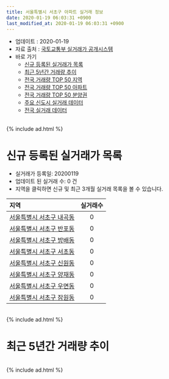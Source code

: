 ```yaml
---
title: 서울특별시 서초구 아파트 실거래 정보
date: 2020-01-19 06:03:31 +0900
last_modified_at: 2020-01-19 06:03:31 +0900
---
```


* 업데이트 : 2020-01-19
* 자료 출처 : [국토교통부 실거래가 공개시스템](http://rt.molit.go.kr)
* 바로 가기
    * [신규 등록된 실거래가 목록](#신규-등록된-실거래가-목록)
    * [최근 5년간 거래량 추이](#최근-5년간-거래량-추이)
    * [전국 거래량 TOP 50 지역](https://apt-info.github.io/apt-trade-info/최근-3개월-전국에서-가장-거래가-많이-발생한-지역)
    * [전국 거래량 TOP 50 아파트](https://apt-info.github.io/apt-trade-info/최근-3개월-전국에서-가장-거래가-많이-발생한-아파트)
    * [전국 거래량 TOP 50 분양권](https://apt-info.github.io/apt-trade-info/최근-3개월-전국에서-가장-거래가-많이-발생한-분양권)
    * [주요 신도시 실거래 데이터](https://apt-info.github.io/apt-trade-info/주요-신도시)
    * [전국 실거래 데이터](https://apt-info.github.io/apt-trade-info/전국)

<br>
{% include ad.html %}
<br>

# 신규 등록된 실거래가 목록
* 실거래가 등록일: 20200119
* 업데이트 된 실거래 수: 0 건
* 지역을 클릭하면 신규 및 최근 3개월 실거래 목록을 볼 수 있습니다.


|지역|실거래수|
|:---|:---:|
|[서울특별시 서초구 내곡동](https://apt-info.github.io/apt-trade-info/서울특별시-서초구-내곡동)|0|
|[서울특별시 서초구 반포동](https://apt-info.github.io/apt-trade-info/서울특별시-서초구-반포동)|0|
|[서울특별시 서초구 방배동](https://apt-info.github.io/apt-trade-info/서울특별시-서초구-방배동)|0|
|[서울특별시 서초구 서초동](https://apt-info.github.io/apt-trade-info/서울특별시-서초구-서초동)|0|
|[서울특별시 서초구 신원동](https://apt-info.github.io/apt-trade-info/서울특별시-서초구-신원동)|0|
|[서울특별시 서초구 양재동](https://apt-info.github.io/apt-trade-info/서울특별시-서초구-양재동)|0|
|[서울특별시 서초구 우면동](https://apt-info.github.io/apt-trade-info/서울특별시-서초구-우면동)|0|
|[서울특별시 서초구 잠원동](https://apt-info.github.io/apt-trade-info/서울특별시-서초구-잠원동)|0|


<br>
{% include ad.html %}
<br>

# 최근 5년간 거래량 추이


<div style="width:100%;">
    <canvas id="deal_progress" height="200"></canvas>
</div>

<script>
new Chart(document.getElementById("deal_progress"), {
    type: 'line',
    data: {
        labels: ['201501','201502','201503','201504','201505','201506','201507','201508','201509','201510','201511','201512','201601','201602','201603','201604','201605','201606','201607','201608','201609','201610','201611','201612','201701','201702','201703','201704','201705','201706','201707','201708','201709','201710','201711','201712','201801','201802','201803','201804','201805','201806','201807','201808','201809','201810','201811','201812','201901','201902','201903','201904','201905','201906','201907','201908','201909','201910','201911','201912','202001'],
        datasets: [{
            label: '매매',
            pointRadius: 1,
            data: [541, 484, 724, 525, 477, 429, 411, 327, 418, 499, 383, 253, 216, 226, 346, 536, 555, 585, 471, 496, 480, 481, 213, 170, 176, 266, 414, 541, 775, 533, 660, 235, 377, 343, 414, 469, 651, 279, 311, 156, 164, 166, 284, 606, 267, 122, 64, 61, 46, 42, 66, 129, 262, 362, 513, 252, 330, 480, 419, 172, 19],
            borderColor: "rgba(255, 201, 14, 1)",
            backgroundColor: "rgba(255, 201, 14, 0.5)",
            fill: false,
            lineTension: 0
        },{
            label: '전월세',
            pointRadius: 1,
            data: [1202, 1012, 1001, 719, 666, 837, 816, 722, 630, 801, 762, 953, 902, 873, 733, 679, 691, 766, 772, 892, 850, 1100, 867, 1200, 843, 895, 886, 801, 724, 706, 721, 806, 786, 740, 802, 962, 991, 909, 900, 680, 739, 777, 906, 938, 738, 826, 669, 911, 909, 755, 756, 592, 561, 675, 729, 775, 552, 782, 709, 617, 190],
            borderColor: "rgba(0, 141, 185, 1)",
            backgroundColor: "rgba(0, 141, 185, 0.5)",
            fill: false,
            lineTension: 0
        }
        ]
    },
    options: {
        responsive: true,
        title: {
            display: false
        },
        tooltips: {
            mode: 'index',
            intersect: false
        },
        hover: {
            mode: 'nearest',
            intersect: true
        },
        scales: {
            xAxes: [{
                display: true,
                scaleLabel: {
                    display: true,
                    labelString: '년/월'
                }
            }],
            yAxes: [{
                display: true,
                ticks: {
                    suggestedMin: 0,
                },
                scaleLabel: {
                    display: true,
                    labelString: '실거래 수'
                }
            }]
        }
    }
});

</script>


<br>
{% include ad.html %}
<br>


